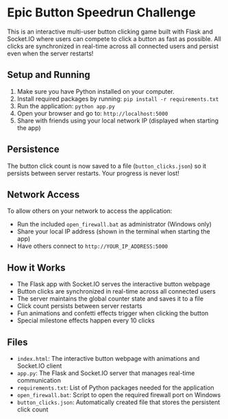 # Epic Button Speedrun Challenge

This is an interactive multi-user button clicking game built with Flask and Socket.IO where users can compete to click a button as fast as possible. All clicks are synchronized in real-time across all connected users and persist even when the server restarts!

## Setup and Running

1. Make sure you have Python installed on your computer.
2. Install required packages by running: `pip install -r requirements.txt`
3. Run the application: `python app.py`
4. Open your browser and go to: `http://localhost:5000`
5. Share with friends using your local network IP (displayed when starting the app)

## Persistence

The button click count is now saved to a file (`button_clicks.json`) so it persists between server restarts. Your progress is never lost!

## Network Access

To allow others on your network to access the application:
- Run the included `open_firewall.bat` as administrator (Windows only)
- Share your local IP address (shown in the terminal when starting the app)
- Have others connect to `http://YOUR_IP_ADDRESS:5000`

## How it Works

- The Flask app with Socket.IO serves the interactive button webpage
- Button clicks are synchronized in real-time across all connected users
- The server maintains the global counter state and saves it to a file
- Click count persists between server restarts
- Fun animations and confetti effects trigger when clicking the button
- Special milestone effects happen every 10 clicks

## Files

- `index.html`: The interactive button webpage with animations and Socket.IO client
- `app.py`: The Flask and Socket.IO server that manages real-time communication
- `requirements.txt`: List of Python packages needed for the application
- `open_firewall.bat`: Script to open the required firewall port on Windows
- `button_clicks.json`: Automatically created file that stores the persistent click count